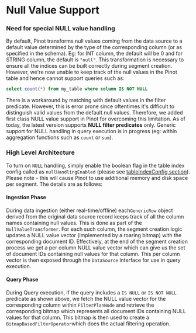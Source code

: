 # Null Value Support

### Need for special NULL value handling

By default, Pinot transforms null values coming from the data source to a default value determined by the type of the corresponding column (or as specified in the schema). Eg: for INT column, the default will be 0 and for STRING column, the default is `"null"`. This transformation is necessary to ensure all the indices can be built correctly during segment creation. However, we're now unable to keep track of the null values in the Pinot table and hence cannot support queries such as:

```sql
select count(*) from my_table where column IS NOT NULL
```

There is a workaround by matching with default values in the filter predicate. However, this is error prone since oftentimes it's difficult to distinguish valid values from the default null values. Therefore, we added first class NULL value support in Pinot for overcoming this limitation. As of today, the latest version supports **NULL filter predicates** only. Generic support for NULL handling in query execution is in progress (eg: within aggregation functions such as `count` or `sum`).

### High Level Architecture

To turn on `NULL` handling, simply enable the boolean flag in the table index config called as `nullHandlingEnabled` (please see [tableIndexConfig section](https://docs.pinot.apache.org/configuration-reference/table#tableindexconfig-1)). Please note - this will cause Pinot to use additional memory and disk space per segment. The details are as follows:

#### **Ingestion Phase**

During data ingestion (either real-time/offline) each`GenericRow` object derived from the original data source record keeps track of all the column names containing null values. This is done as part of the `NullValueTransformer`. For each such column, the segment creation logic updates a NULL value vector (implemented by a roaring bitmap) with the corresponding document ID. Effectively, at the end of the segment creation process we get a per column NULL value vector which can give us the set of document IDs containing null values for that column. This per column vector is then exposed through the `DataSource` interface for use in query execution.

#### Query Phase

During Query execution, if the query includes a `IS NULL` or `IS NOT NULL` predicate as shown above, we fetch the NULL value vector for the corresponding column within `FilterPlanNode` and retrieve the corresponding bitmap which represents all document IDs containing NULL values for that column. This bitmap is then used to create a `BitmapBasedFilterOperator`which does the actual filtering operation.

### &#x20;
